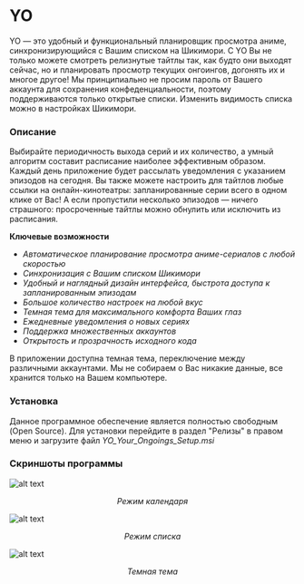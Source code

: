 # YO
YO — это удобный и функциональный планировщик просмотра аниме, синхронизирующийся с Вашим списком на Шикимори. С YO Вы не только можете смотреть релизнутые тайтлы так, как будто они выходят сейчас, но и планировать просмотр текущих онгоингов, догонять их и многое другое! Мы принципиально не просим пароль от Вашего аккаунта для сохранения конфеденциальности, поэтому поддерживаются только открытые списки. Изменить видимость списка можно в настройках Шикимори.

### Описание
Выбирайте периодичность выхода серий и их количество, а умный алгоритм составит расписание наиболее эффективным образом. Каждый день приложение будет рассылать уведомления с указанием эпизодов на сегодня. Вы также можете настроить для тайтлов любые ссылки на онлайн-кинотеатры: запланированные серии всего в одном клике от Вас! А если пропустили несколько эпизодов — ничего страшного: просроченные тайтлы можно обнулить или исключить из расписания.

**Ключевые возможности**

+ *Автоматическое планирование просмотра аниме-сериалов с любой скоростью*
+ *Синхронизация с Вашим списком Шикимори*
+ *Удобный и наглядный дизайн интерфейса, быстрота доступа к запланированным эпизодам*
+ *Большое количество настроек на любой вкус*
+ *Темная тема для максимального комфорта Ваших глаз*
+ *Ежедневные уведомления о новых сериях*
+ *Поддержка множественных аккаунтов*
+ *Открытость и прозрачность исходного кода*

В приложении доступна темная тема, переключение между различными аккаунтами. Мы не собираем о Вас никакие данные, все хранится только на Вашем компьютере.

### Установка
Данное программное обеспечение является полностью свободным (Open Source). Для установки перейдите в раздел "Релизы" в правом меню и загрузите файл *YO_Your_Ongoings_Setup.msi*

### Скриншоты программы

![alt text](https://raw.githubusercontent.com/SergejVolkov/YO/main/Images/Screenshot_2.png)
*<p align="center">Режим календаря</p>*

![alt text](https://raw.githubusercontent.com/SergejVolkov/YO/main/Images/Screenshot_3.png)
*<p align="center">Режим списка</p>*

![alt text](https://raw.githubusercontent.com/SergejVolkov/YO/main/Images/Screenshot_4.png)
*<p align="center">Темная тема</p>*
